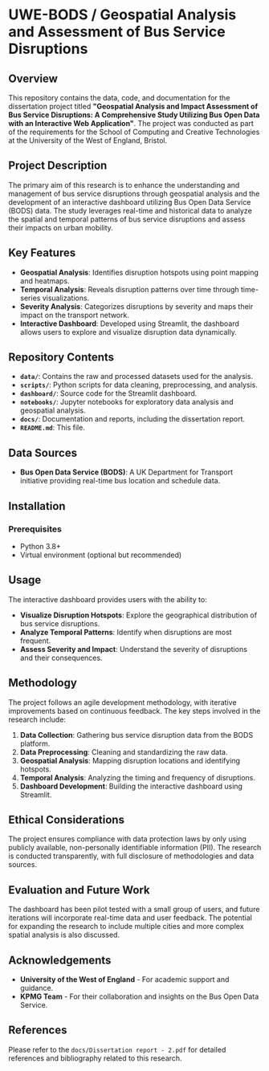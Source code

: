 # UWE-BODS / Geospatial Analysis and Assessment of Bus Service Disruptions

## Overview

This repository contains the data, code, and documentation for the dissertation project titled **"Geospatial Analysis and Impact Assessment of Bus Service Disruptions: A Comprehensive Study Utilizing Bus Open Data with an Interactive Web Application"**. The project was conducted as part of the requirements for the School of Computing and Creative Technologies at the University of the West of England, Bristol.

## Project Description

The primary aim of this research is to enhance the understanding and management of bus service disruptions through geospatial analysis and the development of an interactive dashboard utilizing Bus Open Data Service (BODS) data. The study leverages real-time and historical data to analyze the spatial and temporal patterns of bus service disruptions and assess their impacts on urban mobility.

## Key Features

- **Geospatial Analysis**: Identifies disruption hotspots using point mapping and heatmaps.
- **Temporal Analysis**: Reveals disruption patterns over time through time-series visualizations.
- **Severity Analysis**: Categorizes disruptions by severity and maps their impact on the transport network.
- **Interactive Dashboard**: Developed using Streamlit, the dashboard allows users to explore and visualize disruption data dynamically.

## Repository Contents

- **`data/`**: Contains the raw and processed datasets used for the analysis.
- **`scripts/`**: Python scripts for data cleaning, preprocessing, and analysis.
- **`dashboard/`**: Source code for the Streamlit dashboard.
- **`notebooks/`**: Jupyter notebooks for exploratory data analysis and geospatial analysis.
- **`docs/`**: Documentation and reports, including the dissertation report.
- **`README.md`**: This file.

## Data Sources

- **Bus Open Data Service (BODS)**: A UK Department for Transport initiative providing real-time bus location and schedule data.

## Installation

### Prerequisites

- Python 3.8+
- Virtual environment (optional but recommended)

## Usage

The interactive dashboard provides users with the ability to:

- **Visualize Disruption Hotspots**: Explore the geographical distribution of bus service disruptions.
- **Analyze Temporal Patterns**: Identify when disruptions are most frequent.
- **Assess Severity and Impact**: Understand the severity of disruptions and their consequences.

## Methodology

The project follows an agile development methodology, with iterative improvements based on continuous feedback. The key steps involved in the research include:

1. **Data Collection**: Gathering bus service disruption data from the BODS platform.
2. **Data Preprocessing**: Cleaning and standardizing the raw data.
3. **Geospatial Analysis**: Mapping disruption locations and identifying hotspots.
4. **Temporal Analysis**: Analyzing the timing and frequency of disruptions.
5. **Dashboard Development**: Building the interactive dashboard using Streamlit.

## Ethical Considerations

The project ensures compliance with data protection laws by only using publicly available, non-personally identifiable information (PII). The research is conducted transparently, with full disclosure of methodologies and data sources.

## Evaluation and Future Work

The dashboard has been pilot tested with a small group of users, and future iterations will incorporate real-time data and user feedback. The potential for expanding the research to include multiple cities and more complex spatial analysis is also discussed.

## Acknowledgements

- **University of the West of England** - For academic support and guidance.
- **KPMG Team** - For their collaboration and insights on the Bus Open Data Service.

## References

Please refer to the `docs/Dissertation report - 2.pdf` for detailed references and bibliography related to this research.

